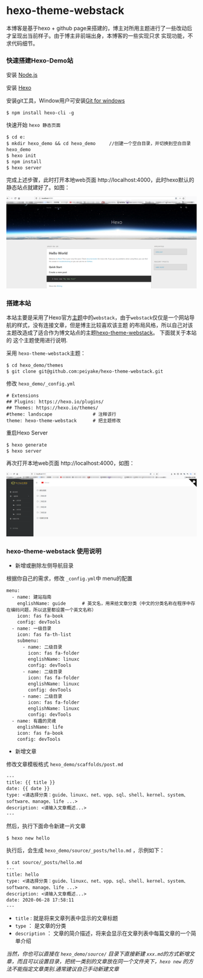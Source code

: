 # hexo-theme-webstack

本博客是基于hexo + github page来搭建的，博主对所用主题进行了一些改动后才呈现出当前样子。由于博主非前端出身，本博客的一些实现只求
实现功能，不求代码细节。

### 快速搭建Hexo-Demo站

安装 [Node.js](https://nodejs.org/en/)

安装 [Hexo](https://hexo.io/zh-cn/)

安装git工具，Window用户可安装[Git for windows](https://gitforwindows.org/)
   
    $ npm install hexo-cli -g

快速开始 `hexo 静态页面`

```
$ cd e:
$ mkdir hexo_demo && cd hexo_demo     //创建一个空白目录，并切换到空白目录hexo_demo
$ hexo init
$ npm install
$ hexo server
```

完成上述步骤，此时打开本地web页面 http://localhost:4000，此时hexo默认的静态站点就建好了。如图：

<img src="hexo_demo.png">

### 搭建本站

本站主要是采用了Hexo官方[主题](https://hexo.io/themes/)中的`webstack`，由于`webstack`仅仅是一个网站导航的样式，没有连接文章，但是博主比较喜欢该主题
的布局风格，所以自己对该主题改造成了适合作为博文站点的主题[hexo-theme-webstack](git@github.com:peiyake/hexo-theme-webstack.git)。 下面就关于本站的
这个主题使用进行说明.

采用 `hexo-theme-webstack`主题：

```
$ cd hexo_demo/themes
$ git clone git@github.com:peiyake/hexo-theme-webstack.git
```

修改 `hexo_demo/_config.yml`

```
# Extensions
## Plugins: https://hexo.io/plugins/
## Themes: https://hexo.io/themes/
#theme: landscape               # 注释该行
theme: hexo-theme-webstack      # 把主题修改
```

重启Hexo Server

    $ hexo generate
    $ hexo server

再次打开本地web页面 http://localhost:4000，如图：

<img src="hexo_piak.png">

### hexo-theme-webstack 使用说明

* 新增或删除左侧导航目录

根据你自己的需求，修改 `_config.yml`中 menu的配置

```
menu:
  - name: 建站指南
    englishName: guide      # 英文名，用来给文章分类（中文的分类名称在程序中存在编码问题，所以这里都设置一个英文名称）
    icon: fas fa-book
    config: devTools
  - name: 一级目录
    icon: fas fa-th-list
    submenu:
      - name: 二级目录
        icon: fas fa-folder
        englishName: linuxc
        config: devTools
      - name: 二级目录
        icon: fas fa-folder
        englishName: linuxc
        config: devTools
      - name: 二级目录
        icon: fas fa-folder
        englishName: linuxc
        config: devTools
  - name: 有趣的灵魂
    englishName: life
    icon: fas fa-book
    config: devTools
```

* 新增文章 

修改文章模板格式 `hexo_demo/scaffolds/post.md`

```
---
title: {{ title }}
date: {{ date }}
type: <请选择分类：guide、linuxc、net、vpp、sql、shell、kernel、system、software、manage、life ...>
description: <请输入文章概述...>
---
```

然后，执行下面命令新建一片文章

```
$ hexo new hello
```

执行后，会生成 `hexo_demo/source/_posts/hello.md` ，示例如下：

```
$ cat source/_posts/hello.md
---
title: hello
type: <请选择分类：guide、linuxc、net、vpp、sql、shell、kernel、system、software、manage、life ...>
description: <请输入文章概述...>
date: 2020-06-28 17:58:11
---
```

  * `title` : 就是将来文章列表中显示的文章标题
  * `type` ： 是文章的分类
  * `description` ： 文章的简介描述，将来会显示在文章列表中每篇文章的一个简单介绍

_当然，你也可以直接在 `hexo_demo/source/` 目录下直接新建 `xxx.md`的方式新增文章，而且可以设置目录，把统一类别的文章放在同一个文件夹下，`hexo new` 的方法不能指定文章类别.通常建议自己手动新建文章_

